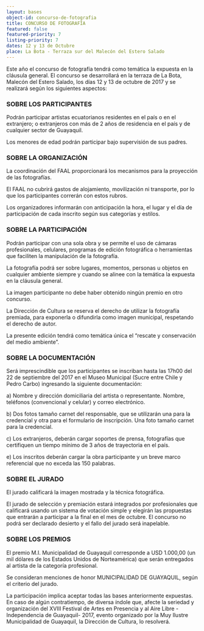 ```yaml
---
layout: bases
object-id: concurso-de-fotografia
title: CONCURSO DE FOTOGRAFÍA
featured: false
featured-priority: 7
listing-priority: 7
dates: 12 y 13 de Octubre
place: La Bota - Terraza sur del Malecón del Estero Salado
---
```

Este año el concurso de fotografía tendrá como temática la expuesta en la cláusula general. El concurso se desarrollará en la terraza de La Bota, Malecón del Estero Salado, los días 12 y 13 de octubre de 2017 y se realizará según los siguientes aspectos:
 
### SOBRE LOS PARTICIPANTES
Podrán participar artistas ecuatorianos residentes en el país o en el extranjero; o extranjeros con más de 2 años de residencia en el país y de cualquier sector de Guayaquil.  

Los menores de edad podrán participar bajo supervisión de sus padres.
 
### SOBRE LA ORGANIZACIÓN
La coordinación del FAAL proporcionará los mecanismos para la proyección de las fotografías.  

El FAAL no cubrirá gastos de alojamiento, movilización ni transporte, por lo que los participantes correrán con estos rubros.  

Los organizadores informarán con anticipación la hora, el lugar y el día de participación de cada inscrito según sus categorías y estilos.
 
### SOBRE LA PARTICIPACIÓN
Podrán participar con una sola obra y se permite el uso de cámaras profesionales, celulares, programas de edición fotográfica o herramientas que faciliten la manipulación de la fotografía.  

La fotografía podrá ser sobre lugares, momentos, personas u objetos en cualquier ambiente siempre y cuando se alinee con la temática la expuesta en la cláusula general.  

La imagen participante no debe haber obtenido ningún premio en otro concurso.  

La Dirección de Cultura se reserva el derecho de utilizar la fotografía premiada, para exponerla o difundirla como imagen municipal, respetando el derecho de autor.  

La presente edición tendrá como temática única el “rescate y conservación del medio ambiente”.
 
### SOBRE LA DOCUMENTACIÓN
Será imprescindible que los participantes se inscriban hasta las 17h00 del 22 de septiembre del 2017 en el Museo Municipal (Sucre entre Chile y Pedro Carbo) ingresando la siguiente documentación:  

a) Nombre y dirección domiciliaria del artista o representante. Nombre, teléfonos (convencional y celular) y correo electrónico.  

b) Dos fotos tamaño carnet del responsable, que se utilizarán una para la credencial y otra para el formulario de inscripción. Una foto tamaño carnet para la credencial.  

c) Los extranjeros, deberán cargar soportes de prensa, fotografías que certifiquen un tiempo mínimo de 3 años de trayectoria en el país.  

e) Los inscritos deberán cargar la obra participante y un breve marco referencial que no exceda las 150 palabras.
 
### SOBRE EL JURADO
El jurado calificará la imagen mostrada y la técnica fotográfica.  

El jurado de selección y premiación estará integrados por profesionales que calificará usando un sistema de votación simple y elegirán las propuestas que entrarán a participar a la final en el mes de octubre.  El concurso no podrá ser declarado desierto y el fallo del jurado será inapelable.
 
### SOBRE LOS PREMIOS
El premio M.I. Municipalidad de Guayaquil corresponde a USD 1.000,00 (un mil dólares de los Estados Unidos de Norteamérica) que serán entregados al artista de la categoría profesional.  

Se consideran menciones de honor MUNICIPALIDAD DE GUAYAQUIL, según el criterio del jurado.  

La participación implica aceptar todas las bases anteriormente expuestas. En caso de algún contratiempo, de diversa índole que, afecte la seriedad y organización del XVIII Festival de Artes en Presencia y al Aire Libre -Independencia de Guayaquil- 2017, evento organizado por la Muy Ilustre Municipalidad de Guayaquil, la Dirección de Cultura, lo resolverá.